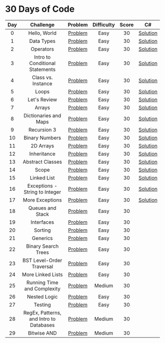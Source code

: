 # 30 Days of Code

|  Day  |                Challenge                |                                         Problem                                          | Difficulty | Score |                                                          C#                                                          |
| :---: | :-------------------------------------: | :--------------------------------------------------------------------------------------: | :--------: | :---: | :------------------------------------------------------------------------------------------------------------------: |
|   0   |              Hello, World               |         [Problem](https://www.hackerrank.com/challenges/30-hello-world/problem)          |    Easy    |  30   |                   [Solution](/30DaysOfCode/Day0_HelloWorld.cs)                   						             |
|   1   |               Data Types                |          [Problem](https://www.hackerrank.com/challenges/30-data-types/problem)          |    Easy    |  30   |                   [Solution](/30DaysOfCode/Day1_DataTypes.cs)                                                        |
|   2   |                Operators                |          [Problem](https://www.hackerrank.com/challenges/30-operators/problem)           |    Easy    |  30   |                   [Solution](/30DaysOfCode/Day2_Operators.cs)                                                        |
|   3   |     Intro to Conditional Statements     |    [Problem](https://www.hackerrank.com/challenges/30-conditional-statements/problem)    |    Easy    |  30   |                   [Solution](/30DaysOfCode/Day3_IntroToConditionalStatements.cs)                                     |
|   4   |           Class vs. Instance            |      [Problem](https://www.hackerrank.com/challenges/30-class-vs-instance/problem)       |    Easy    |  30   |                   [Solution](/30DaysOfCode/Day4_ClassVsInstance.cs)                                                  |
|   5   |                  Loops                  |            [Problem](https://www.hackerrank.com/challenges/30-loops/problem)             |    Easy    |  30   |                   [Solution](/30DaysOfCode/Day5_Loops.cs)                                                            |
|   6   |              Let's Review               |         [Problem](https://www.hackerrank.com/challenges/30-review-loop/problem)          |    Easy    |  30   |                   [Solution](/30DaysOfCode/Day6_LetsReview.cs)                                                       |
|   7   |                 Arrays                  |            [Problem](https://www.hackerrank.com/challenges/30-arrays/problem)            |    Easy    |  30   |                   [Solution](/30DaysOfCode/Day7_Arrays.cs)                                                           |
|   8   |          Dictionaries and Maps          |    [Problem](https://www.hackerrank.com/challenges/30-dictionaries-and-maps/problem)     |    Easy    |  30   |                   [Solution](/30DaysOfCode/Day8_DictionariesAndMaps.cs)                                              |
|   9   |               Recursion 3               |    [Problem](https://www.hackerrank.com/challenges/30-dictionaries-and-maps/problem)     |    Easy    |  30   |                   [Solution](/30DaysOfCode/Day9_Recursion3.cs)                                                       |
|  10   |             Binary Numbers              |        [Problem](https://www.hackerrank.com/challenges/30-binary-numbers/problem)        |    Easy    |  30   |                   [Solution](/30DaysOfCode/Day10_BinaryNumbers.cs)                                                   |
|  11   |                2D Arrays                |          [Problem](https://www.hackerrank.com/challenges/30-2d-arrays/problem)           |    Easy    |  30   |                   [Solution](/30DaysOfCode/Day11_2DArrays.cs)                                                        |
|  12   |               Inheritance               |         [Problem](https://www.hackerrank.com/challenges/30-inheritance/problem)          |    Easy    |  30   |                   [Solution](/30DaysOfCode/Day12_Inheritance.cs)                                                     |
|  13   |            Abstract Classes             |       [Problem](https://www.hackerrank.com/challenges/30-abstract-classes/problem)       |    Easy    |  30   |                   [Solution](/30DaysOfCode/Day13_AbstractClasses.cs)                                                 |
|  14   |                  Scope                  |            [Problem](https://www.hackerrank.com/challenges/30-scope/problem)             |    Easy    |  30   |                   [Solution](/30DaysOfCode/Day14_Scope.cs)                                                           |
|  15   |               Linked List               |         [Problem](https://www.hackerrank.com/challenges/30-linked-list/problem)          |    Easy    |  30   |                   [Solution](/30DaysOfCode/Day15_LinkedList.cs)                                                      |
|  16   |     Exceptions - String to Integer      | [Problem](https://www.hackerrank.com/challenges/30-exceptions-string-to-integer/problem) |    Easy    |  30   |                   [Solution](/30DaysOfCode/Day16_Exception-StringToInteger.cs)                                       |
|  17   |             More Exceptions             |       [Problem](https://www.hackerrank.com/challenges/30-more-exceptions/problem)        |    Easy    |  30   |                   [Solution](/30DaysOfCode/Day17_MoreExceptions.cs)                                                  |
|  18   |            Queues and Stack             |        [Problem](https://www.hackerrank.com/challenges/30-queues-stacks/problem)         |    Easy    |  30   |                                                                                                                      |
|  19   |               Interfaces                |          [Problem](https://www.hackerrank.com/challenges/30-interfaces/problem)          |    Easy    |  30   |                                                                                                                      |
|  20   |                 Sorting                 |           [Problem](https://www.hackerrank.com/challenges/30-sorting/problem)            |    Easy    |  30   |                                                                                                                      |
|  21   |                Generics                 |           [Problem](https://www.hackerrank.com/challenges/30-generics/problem)           |    Easy    |  30   |                                                                                                                      |
|  22   |           Binary Search Trees           |     [Problem](https://www.hackerrank.com/challenges/30-binary-search-trees/problem)      |    Easy    |  30   |                                                                                                                      |
|  23   |        BST Level-Order Traversal        |         [Problem](https://www.hackerrank.com/challenges/30-binary-trees/problem)         |    Easy    |  30   |                                                                                                                      |
|  24   |            More Linked Lists            |     [Problem](https://www.hackerrank.com/challenges/30-linked-list-deletion/problem)     |    Easy    |  30   |                                                                                                                      |
|  25   |       Running Time and Complexity       | [Problem](https://www.hackerrank.com/challenges/30-running-time-and-complexity/problem)  |   Medium   |  30   |                                                                                                                      |
|  26   |              Nested Logic               |         [Problem](https://www.hackerrank.com/challenges/30-nested-logic/problem)         |    Easy    |  30   |                                                                                                                      |
|  27   |                 Testing                 |           [Problem](https://www.hackerrank.com/challenges/30-testing/problem)            |    Easy    |  30   |                                                                                                                      |
|  28   | RegEx, Patterns, and Intro to Databases |        [Problem](https://www.hackerrank.com/challenges/30-regex-patterns/problem)        |   Medium   |  30   |                                                                                                                      |
|  29   |               Bitwise AND               |         [Problem](https://www.hackerrank.com/challenges/30-bitwise-and/problem)          |   Medium   |  30   |                                                                                                                      |